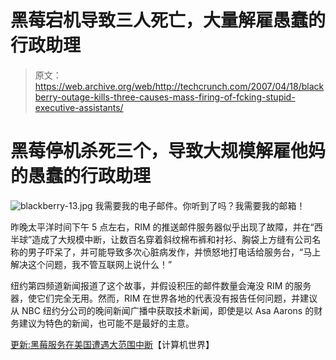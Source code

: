 # 黑莓宕机导致三人死亡，大量解雇愚蠢的行政助理

> 原文：<https://web.archive.org/web/http://techcrunch.com/2007/04/18/blackberry-outage-kills-three-causes-mass-firing-of-fcking-stupid-executive-assistants/>

# 黑莓停机杀死三个，导致大规模解雇他妈的愚蠢的行政助理

![blackberry-13.jpg](img/421be6dbc63e67a8e05725b2112aa533.png)
我需要我的电子邮件。你听到了吗？我需要我的邮箱！

昨晚太平洋时间下午 5 点左右，RIM 的推送邮件服务器似乎出现了故障，并在“西半球”造成了大规模中断，让数百名穿着斜纹棉布裤和衬衫、胸袋上方缝有公司名称的男子吓呆了，并可能导致多次心脏病发作，并愤怒地打电话给服务台，“马上解决这个问题，我不管互联网上说什么！”

纽约第四频道新闻报道了这个故事，并假设积压的邮件数量会淹没 RIM 的服务器，使它们完全无用。然而，RIM 在世界各地的代表没有报告任何问题，并建议从 NBC 纽约分公司的晚间新闻广播中获取技术新闻，即使是以 Asa Aarons 的财务建议为特色的新闻，也可能不是最好的主意。

[更新:黑莓服务在美国遭遇大范围中断](https://web.archive.org/web/20210307101426/http://www.computerworld.com/action/article.do?command=viewArticleBasic&articleId=9016981&source=NLT_AM&nlid=1)【计算机世界】